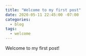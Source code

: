 ```yaml
---
title: "Welcome to my first post"
date: 2020-05-11 22:45:00 -07:00
categories:
  - blog
tags:
  - welcome
---
```


Welcome to my first post!
